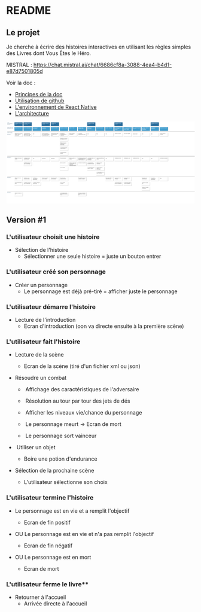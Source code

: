 # README

## Le projet

Je cherche à écrire des histoires interactives en utilisant les règles simples des Livres dont Vous Êtes le Héro.

MISTRAL : <https://chat.mistral.ai/chat/6686cf8a-3088-4ea4-b4d1-e87d7501805d>

Voir la doc :

- [Principes de la doc](docs/README.md)
- [Utilisation de github](docs/github.md)
- [L'environnement de React Native](docs/react-native-env.md)
- [L'architecture](docs/architecture.md)

![Journey](./docs/journey.png)

## Version #1

### **L'utilisateur choisit une histoire**

- Sélection de l'histoire
  - Sélectionner une seule histoire = juste un bouton entrer

### **L'utilisateur créé son personnage**

- Créer un personnage
  - Le personnage est déjà pré-tiré = afficher juste le personnage

### **L'utilisateur démarre l'histoire**

- Lecture de l'introduction
  - Ecran d'introduction (oon va directe ensuite à la première scène)

### **L'utilisateur fait l'histoire**

- Lecture de la scène

  - Ecran de la scène (tiré d'un fichier xml ou json)

- Résoudre un combat

  - ​ Affichage des caractéristiques de l'adversaire

  - ​ Résolution au tour par tour des jets de dés

  - ​ Afficher les niveaux vie/chance du personnage

  - ​ Le personnage meurt -> Ecran de mort

  - ​ Le personnage sort vainceur

- ​ Utiliser un objet

  - Boire une potion d'endurance

- Sélection de la prochaine scène
  - L'utilisateur sélectionne son choix

### L'utilisateur termine l'histoire

- Le personnage est en vie et a remplit l'objectif

  - Ecran de fin positif

- OU Le personnage est en vie et n'a pas remplit l'objectif

  - Ecran de fin négatif

- OU Le personnage est en mort
  - Ecran de mort

### L'utilisateur ferme le livre\*\*

- Retourner à l'accueil
  - Arrivée directe à l'accueil
